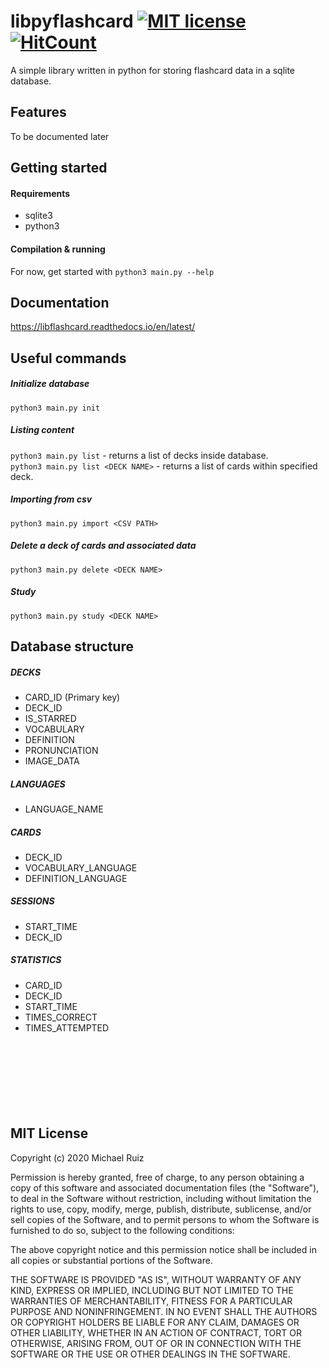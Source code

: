 # libpyflashcard [![MIT license](https://img.shields.io/badge/License-MIT-blue.svg)](https://lbesson.mit-license.org/) [![HitCount](http://hits.dwyl.com/mruiz42/libflashcard.svg)](http://hits.dwyl.com/mruiz42/libpyflashcard)

A simple library written in python for storing flashcard data in a sqlite database. 
## Features
To be documented later

## Getting started
#### Requirements
* sqlite3
* python3
#### Compilation & running
For now, get started with `python3 main.py --help`
## Documentation
https://libflashcard.readthedocs.io/en/latest/
## Useful commands
##### Initialize database
`python3 main.py init`
##### Listing content
`python3 main.py list` - returns a list of decks inside database.
<br>`python3 main.py list <DECK NAME>` - returns a list of cards within specified deck. </br>
##### Importing from csv
`python3 main.py import <CSV PATH>`
##### Delete a deck of cards and associated data
`python3 main.py delete <DECK NAME>`
##### Study
`python3 main.py study <DECK NAME>`




## Database structure
##### DECKS
* CARD_ID (Primary key)
* DECK_ID
* IS_STARRED
* VOCABULARY
* DEFINITION
* PRONUNCIATION
* IMAGE_DATA
##### LANGUAGES
* LANGUAGE_NAME
##### CARDS
* DECK_ID
* VOCABULARY_LANGUAGE
* DEFINITION_LANGUAGE
##### SESSIONS
* START_TIME
* DECK_ID
##### STATISTICS
* CARD_ID
* DECK_ID
* START_TIME
* TIMES_CORRECT
* TIMES_ATTEMPTED
<br></br>
<br></br>
<br></br>
<br></br>

## MIT License

Copyright (c) 2020 Michael Ruiz

Permission is hereby granted, free of charge, to any person obtaining a copy
of this software and associated documentation files (the "Software"), to deal
in the Software without restriction, including without limitation the rights
to use, copy, modify, merge, publish, distribute, sublicense, and/or sell
copies of the Software, and to permit persons to whom the Software is
furnished to do so, subject to the following conditions:

The above copyright notice and this permission notice shall be included in all
copies or substantial portions of the Software.

THE SOFTWARE IS PROVIDED "AS IS", WITHOUT WARRANTY OF ANY KIND, EXPRESS OR
IMPLIED, INCLUDING BUT NOT LIMITED TO THE WARRANTIES OF MERCHANTABILITY,
FITNESS FOR A PARTICULAR PURPOSE AND NONINFRINGEMENT. IN NO EVENT SHALL THE
AUTHORS OR COPYRIGHT HOLDERS BE LIABLE FOR ANY CLAIM, DAMAGES OR OTHER
LIABILITY, WHETHER IN AN ACTION OF CONTRACT, TORT OR OTHERWISE, ARISING FROM,
OUT OF OR IN CONNECTION WITH THE SOFTWARE OR THE USE OR OTHER DEALINGS IN THE
SOFTWARE.
